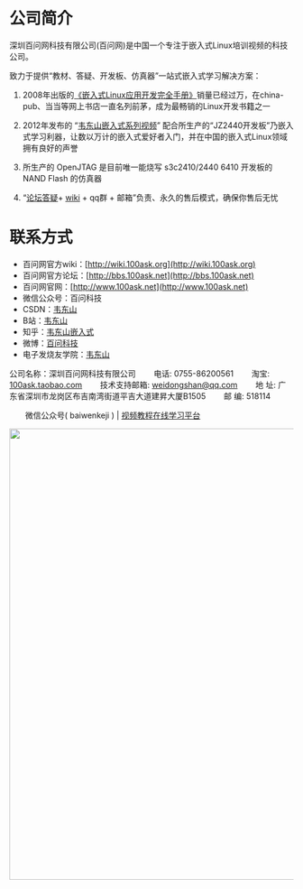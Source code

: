 # 公司简介

深圳百问网科技有限公司(百问网)是中国一个专注于嵌入式Linux培训视频的科技公司。

致力于提供“教材、答疑、开发板、仿真器”一站式嵌入式学习解决方案：

1. 2008年出版的[《嵌入式Linux应用开发完全手册》](https://baike.baidu.com/item/%E5%B5%8C%E5%85%A5%E5%BC%8FLinux%E5%BA%94%E7%94%A8%E5%BC%80%E5%8F%91%E5%AE%8C%E5%85%A8%E6%89%8B%E5%86%8C/6643795?fr=aladdin)销量已经过万，在china-pub、当当等网上书店一直名列前茅，成为最畅销的Linux开发书籍之一

2. 2012年发布的 “[韦东山嵌入式系列视频](https://www.100ask.net/index)” 配合所生产的“JZ2440开发板”乃嵌入式学习利器，让数以万计的嵌入式爱好者入门，并在中国的嵌入式Linux领域拥有良好的声誉

3. 所生产的 OpenJTAG 是目前唯一能烧写 s3c2410/2440 6410 开发板的 NAND Flash 的仿真器

4. “[论坛答疑](http://bbs.100ask.net/)+ [wiki](http://wiki.100ask.org/Mainpage) + qq群 + 邮箱”负责、永久的售后模式，确保你售后无忧


# 联系方式

- 百问网官方wiki：[http://wiki.100ask.org](http://wiki.100ask.org)
- 百问网官方论坛：[http://bbs.100ask.net](http://bbs.100ask.net)
- 百问网官网：[http://www.100ask.net](http://www.100ask.net)
- 微信公众号：百问科技
- CSDN：[韦东山](https://edu.csdn.net/lecturer/90)
- B站：[韦东山](https://space.bilibili.com/275908810?from=search&seid=10505231074028238949)
- 知乎：[韦东山嵌入式](https://www.zhihu.com/people/www.100ask/)
- 微博：[百问科技](https://weibo.com/888wds?topnav=1&wvr=6)
- 电子发烧友学院：[韦东山](http://t.elecfans.com/teacher/3.html)



公司名称：深圳百问网科技有限公司
&emsp;&emsp;电话: 0755-86200561
&emsp;&emsp;淘宝: [100ask.taobao.com](https://100ask.taobao.com/) 
&emsp;&emsp;技术支持邮箱: weidongshan@qq.com 
&emsp;&emsp;地        址: 广东省深圳市龙岗区布吉南湾街道平吉大道建昇大厦B1505 
&emsp;&emsp;邮        编: 518114 


&emsp;&emsp;微信公众号( baiwenkeji )  |  [视频教程在线学习平台](http://www.100ask.net)
<center class="half">
   <img src="http://photos.100ask.net//ELADCMSecond/aboutus/followus.png" width="800"/>
</center>

